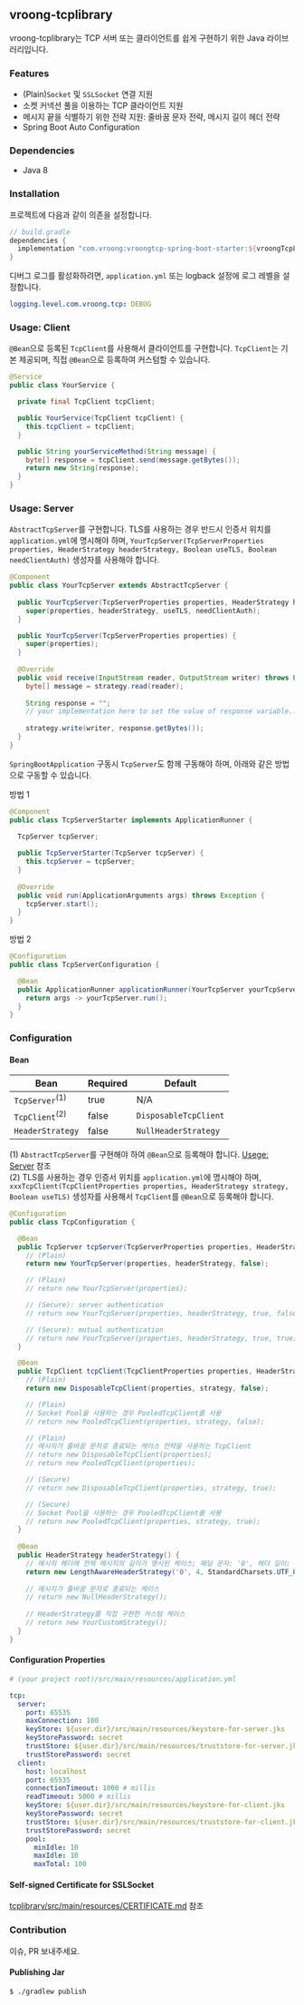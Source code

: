 ## vroong-tcplibrary

vroong-tcplibrary는 TCP 서버 또는 클라이언트를 쉽게 구현하기 위한 Java 라이브러리입니다.

### Features

- (Plain)`Socket` 및 `SSLSocket` 연결 지원
- 소켓 커넥션 풀을 이용하는 TCP 클라이언트 지원
- 메시지 끝을 식별하기 위한 전략 지원: 줄바꿈 문자 전략, 메시지 길이 헤더 전략
- Spring Boot Auto Configuration

### Dependencies
- Java 8

### Installation

프로젝트에 다음과 같이 의존을 설정합니다.

```groovy
// build.gradle
dependencies {
  implementation "com.vroong:vroongtcp-spring-boot-starter:${vroongTcpLibraryVersion}";
}
```

디버그 로그를 활성화하려면, `application.yml` 또는 logback 설정에 로그 레벨을 설정합니다.

```yaml
logging.level.com.vroong.tcp: DEBUG
```

### Usage: Client

`@Bean`으로 등록된 `TcpClient`를 사용해서 클라이언트를 구현합니다. `TcpClient`는 기본 제공되며, 직접 `@Bean`으로 등록하여 커스텀할 수 있습니다.

```java
@Service
public class YourService {

  private final TcpClient tcpClient;

  public YourService(TcpClient tcpClient) {
    this.tcpClient = tcpClient;
  }

  public String yourServiceMethod(String message) {
    byte[] response = tcpClient.send(message.getBytes());
    return new String(response);
  }
}
```

### Usage: Server<a id="server-usage"></a>

`AbstractTcpServer`를 구현합니다. TLS를 사용하는 경우 반드시 인증서 위치를 `application.yml`에 명시해야 하며, `YourTcpServer(TcpServerProperties properties, HeaderStrategy headerStrategy, Boolean useTLS, Boolean needClientAuth)` 생성자를 사용해야 합니다.

```java
@Component
public class YourTcpServer extends AbstractTcpServer {
  
  public YourTcpServer(TcpServerProperties properties, HeaderStrategy headerStrategy, Boolean useTLS, Boolean needClientAuth) {
    super(properties, headerStrategy, useTLS, needClientAuth);
  }

  public YourTcpServer(TcpServerProperties properties) {
    super(properties);
  }
  
  @Override
  public void receive(InputStream reader, OutputStream writer) throws Exception {
    byte[] message = strategy.read(reader);
    
    String response = "";
    // your implementation here to set the value of response variable...
    
    strategy.write(writer, response.getBytes());
  }
}
``` 

`SpringBootApplication` 구동시 `TcpServer`도 함께 구동해야 하며, 아래와 같은 방법으로 구동할 수 있습니다.

방법 1
```java
@Component
public class TcpServerStarter implements ApplicationRunner {
  
  TcpServer tcpServer;

  public TcpServerStarter(TcpServer tcpServer) {
    this.tcpServer = tcpServer;
  }
  
  @Override
  public void run(ApplicationArguments args) throws Exception {
    tcpServer.start();
  }
}
```

방법 2
```java
@Configuration
public class TcpServerConfiguration {

  @Bean
  public ApplicationRunner applicationRunner(YourTcpServer yourTcpServer) {
    return args -> yourTcpServer.run();
  } 
}
```

### Configuration

#### Bean

Bean|Required|Default
---|---|---
`TcpServer`<sup>(1)</sup>|true|N/A 
`TcpClient`<sup>(2)</sup>|false|`DisposableTcpClient`
`HeaderStrategy`|false|`NullHeaderStrategy`

(1) `AbstractTcpServer`를 구현해야 하여 `@Bean`으로 등록해야 합니다. [Usege: Server](#server-usage) 참조  
(2) TLS를 사용하는 경우 인증서 위치를 `application.yml`에 명시해야 하며, `xxxTcpClient(TcpClientProperties properties, HeaderStrategy strategy, Boolean useTLS)` 생성자를 사용해서 `TcpClient`를 `@Bean`으로 등록해야 합니다.

```java
@Configuration
public class TcpConfiguration {

  @Bean
  public TcpServer tcpServer(TcpServerProperties properties, HeaderStrategy headerStrategy) {
    // (Plain)
    return new YourTcpServer(properties, headerStrategy, false);

    // (Plain)
    // return new YourTcpServer(properties);

    // (Secure): server authentication
    // return new YourTcpServer(properties, headerStrategy, true, false);

    // (Secure): mutual authentication
    // return new YourTcpServer(properties, headerStrategy, true, true);
  }

  @Bean
  public TcpClient tcpClient(TcpClientProperties properties, HeaderStrategy strategy) {
    // (Plain)
    return new DisposableTcpClient(properties, strategy, false);

    // (Plain)
    // Socket Pool을 사용하는 경우 PooledTcpClient를 사용
    // return new PooledTcpClient(properties, strategy, false);

    // (Plain)
    // 메시지가 줄바꿈 문자로 종료되는 케이스 전략을 사용하는 TcpClient
    // return new DisposableTcpClient(properties);
    // return new PooledTcpClient(properties);

    // (Secure)
    // return new DisposableTcpClient(properties, strategy, true);

    // (Secure)
    // Socket Pool을 사용하는 경우 PooledTcpClient를 사용
    // return new PooledTcpClient(properties, strategy, true);
  }
  
  @Bean
  public HeaderStrategy headerStrategy() {
    // 메시지 헤더에 전체 메시지의 길이가 명시된 케이스; 패딩 문자: '0', 헤더 길이: 4, 인코딩: utf-8 
    return new LengthAwareHeaderStrategy('0', 4, StandardCharsets.UTF_8);
    
    // 메시지가 줄바꿈 문자로 종료되는 케이스
    // return new NullHeaderStrategy();
    
    // HeaderStrategy를 직접 구현한 커스텀 케이스
    // return new YourCustomStrategy();
  }
}
```

#### Configuration Properties

```yaml
# (your project root)/src/main/resources/application.yml

tcp:
  server:
    port: 65535
    maxConnection: 100
    keyStore: ${user.dir}/src/main/resources/keystore-for-server.jks
    keyStorePassword: secret
    trustStore: ${user.dir}/src/main/resources/truststore-for-server.jks
    trustStorePassword: secret
  client:
    host: localhost
    port: 65535
    connectionTimeout: 1000 # millis
    readTimeout: 5000 # millis
    keyStore: ${user.dir}/src/main/resources/keystore-for-client.jks
    keyStorePassword: secret
    trustStore: ${user.dir}/src/main/resources/truststore-for-client.jks
    trustStorePassword: secret
    pool:
      minIdle: 10
      maxIdle: 10
      maxTotal: 100
```

#### Self-signed Certificate for SSLSocket

[tcplibrary/src/main/resources/CERTIFICATE.md](tcplibrary/src/main/resources/CERTIFICATE.md) 참조

### Contribution

이슈, PR 보내주세요.

#### Publishing Jar

```shell
$ ./gradlew publish
```
